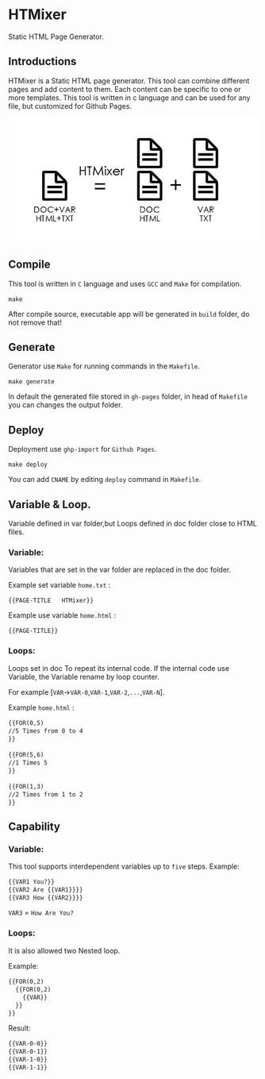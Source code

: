 # HTMixer
Static HTML Page Generator.

## Introductions
HTMixer is a Static HTML page generator. This tool can combine different pages and add content to them. Each content can be specific to one or more templates. This tool is written in c language and can be used for any file, but customized for Github Pages. 

![htmixer](./doc/htmixer.png)

## Compile
This tool is written in `C` language and uses `GCC` and `Make` for compilation.
```
make
```
After compile source, executable app will be generated in `build` folder, do not remove that!
## Generate
Generator use `Make` for running commands in the `Makefile`. 
```
make generate
```
In default the generated file stored in `gh-pages` folder, in head of `Makefile` you can changes the output folder.
## Deploy
Deployment use `ghp-import` for `Github Pages`.
```
make deploy
```
You can add `CNAME` by editing `deploy` command in `Makefile`.

## Variable & Loop.
Variable defined in var folder,but Loops defined in doc folder close to HTML files.
### Variable:
Variables that are set in the var folder are replaced in the doc folder.

Example set variable `home.txt` : 
```
{{PAGE-TITLE   HTMixer}} 
```
Example use variable `home.html` : 
```
{{PAGE-TITLE}} 
```
### Loops:

Loops set in doc To repeat its internal code.
If the internal code use Variable, the Variable rename by loop counter.

For example [`VAR`->`VAR-0`,`VAR-1`,`VAR-2`,`...`,`VAR-N`].

Example `home.html` : 
 ```
{{FOR(0,5)
 //5 Times from 0 to 4
}}

{{FOR(5,6)
 //1 Times 5
}}

{{FOR(1,3)
 //2 Times from 1 to 2
}}
 ```
## Capability
### Variable:
This tool supports interdependent variables up to `five` steps.
Example:
```
{{VAR1 You?}}
{{VAR2 Are {{VAR1}}}}
{{VAR3 How {{VAR2}}}}
```
`VAR3` = `How Are You?`

### Loops:
It is also allowed two Nested loop.

Example:
```
{{FOR(0,2)
  {{FOR(0,2)
    {{VAR}}
  }}
}}
```
Result:
```
{{VAR-0-0}}
{{VAR-0-1}}
{{VAR-1-0}}
{{VAR-1-1}}
```
